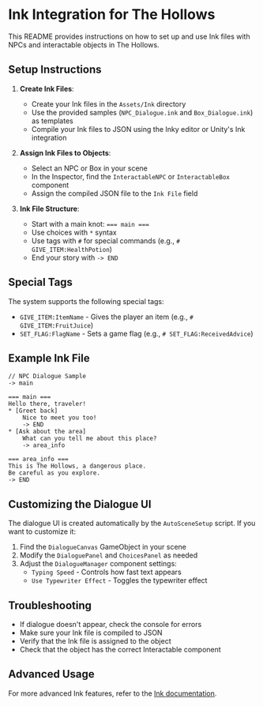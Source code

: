 # Ink Integration for The Hollows

This README provides instructions on how to set up and use Ink files with NPCs and interactable objects in The Hollows.

## Setup Instructions

1. **Create Ink Files**:
   - Create your Ink files in the `Assets/Ink` directory
   - Use the provided samples (`NPC_Dialogue.ink` and `Box_Dialogue.ink`) as templates
   - Compile your Ink files to JSON using the Inky editor or Unity's Ink integration

2. **Assign Ink Files to Objects**:
   - Select an NPC or Box in your scene
   - In the Inspector, find the `InteractableNPC` or `InteractableBox` component
   - Assign the compiled JSON file to the `Ink File` field

3. **Ink File Structure**:
   - Start with a main knot: `=== main ===`
   - Use choices with `*` syntax
   - Use tags with `#` for special commands (e.g., `# GIVE_ITEM:HealthPotion`)
   - End your story with `-> END`

## Special Tags

The system supports the following special tags:

- `GIVE_ITEM:ItemName` - Gives the player an item (e.g., `# GIVE_ITEM:FruitJuice`)
- `SET_FLAG:FlagName` - Sets a game flag (e.g., `# SET_FLAG:ReceivedAdvice`)

## Example Ink File

```ink
// NPC Dialogue Sample
-> main

=== main ===
Hello there, traveler!
* [Greet back]
    Nice to meet you too!
    -> END
* [Ask about the area]
    What can you tell me about this place?
    -> area_info

=== area_info ===
This is The Hollows, a dangerous place.
Be careful as you explore.
-> END
```

## Customizing the Dialogue UI

The dialogue UI is created automatically by the `AutoSceneSetup` script. If you want to customize it:

1. Find the `DialogueCanvas` GameObject in your scene
2. Modify the `DialoguePanel` and `ChoicesPanel` as needed
3. Adjust the `DialogueManager` component settings:
   - `Typing Speed` - Controls how fast text appears
   - `Use Typewriter Effect` - Toggles the typewriter effect

## Troubleshooting

- If dialogue doesn't appear, check the console for errors
- Make sure your Ink file is compiled to JSON
- Verify that the Ink file is assigned to the object
- Check that the object has the correct Interactable component

## Advanced Usage

For more advanced Ink features, refer to the [Ink documentation](https://github.com/inkle/ink/blob/master/Documentation/WritingWithInk.md). 